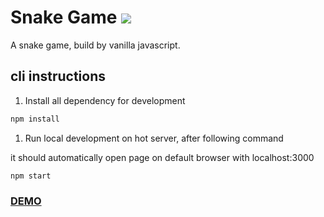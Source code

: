 # Snake Game ![](https://github.com/im6/vanilla-snake/workflows/build/badge.svg)

A snake game, build by vanilla javascript.

## cli instructions

1. Install all dependency for development

```sh
npm install
```

1. Run local development on hot server, after following command

it should automatically open page on default browser with localhost:3000

```sh
npm start
```

### [DEMO](http://www.javascript.fun/demo/snake-vanilla/)
